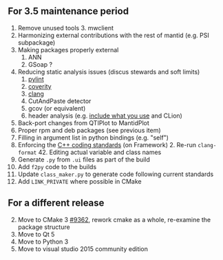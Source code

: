 For 3.5 maintenance period
--------------------------
1. Remove unused tools
   3. mwclient
2. Harmonizing external contributions with the rest of mantid (e.g. PSI subpackage)
3. Making packages properly external
   1. ANN
   2. GSoap ?
4. Reducing static analysis issues (discus stewards and soft limits)
   1. [pylint](http://builds.mantidproject.org/job/pylint_master)
   2. [coverity](https://scan.coverity.com/projects/335)
   3. [clang](http://builds.mantidproject.org/job/master_clean-clang/)
   4. CutAndPaste detector
   5. gcov (or equivalent)
   6. header analysis (e.g. [include what you use](http://www.mantidproject.org/IWYU) and CLion)
4. Back-port changes from QTIPlot to MantidPlot
3. Proper rpm and deb packages (see previous item)
2. Filling in argument list in python bindings (e.g. "self")
1. Enforcing the [C++ coding standards](http://www.mantidproject.org/C%2B%2B_Coding_Standards) (on Framework)
   2. Re-run `clang-format`
   42. Editing actual variable and class names
108. Generate `.py` from `.ui` files as part of the build
109. Add `f2py` code to the builds
110. Update `class_maker.py` to generate code following current standards
1. Add `LINK_PRIVATE` where possible in CMake

For a different release
-----------------------
2. Move to CMake 3 [#9362](http://trac.mantidproject.org/mantid/ticket/9362), rework cmake as a whole, re-examine the package structure
2. Move to Qt 5
3. Move to Python 3
4. Move to visual studio 2015 community edition
